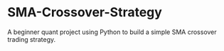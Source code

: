 # SMA-Crossover-Strategy
A beginner quant project using Python to build a simple SMA crossover trading strategy.
